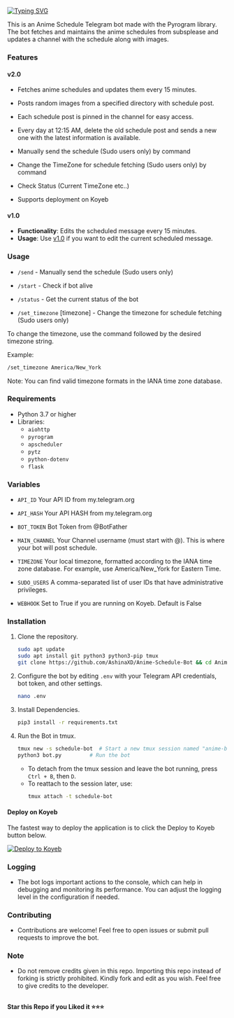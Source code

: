 [![Typing SVG](https://readme-typing-svg.herokuapp.com?font=Fira+Code&pause=1000&width=435&lines=Anime+Schedule+Bot)](https://git.io/typing-svg)

This is an Anime Schedule Telegram bot made with the Pyrogram library. The bot fetches and maintains the anime schedules from subsplease and updates a channel with the schedule along with images.

### Features
#### v2.0
- Fetches anime schedules and updates them every 15 minutes.
- Posts random images from a specified directory with schedule post.
- Each schedule post is pinned in the channel for easy access.
- Every day at 12:15 AM, delete the old schedule post and sends a new one with the latest information is available.


- Manually send the schedule (Sudo users only) by command
- Change the TimeZone for schedule fetching (Sudo users only)  by command
- Check Status (Current TimeZone etc..)
- Supports deployment on Koyeb


#### v1.0
- **Functionality**: Edits the scheduled message every 15 minutes.
- **Usage**: Use [v1.0](https://github.com/AshinaXD/Anime-Schedule-Bot/tree/v1.0) if you want to edit the current scheduled message.

### Usage

- `/send` - Manually send the schedule (Sudo users only)

- `/start` - Check if bot alive

- `/status` - Get the current status of the bot

- `/set_timezone` [timezone] - Change the timezone for schedule fetching (Sudo users only)

To change the timezone, use the command followed by the desired timezone string.

Example:
```bash
/set_timezone America/New_York
```
Note: You can find valid timezone formats in the IANA time zone database.

### Requirements

- Python 3.7 or higher
- Libraries:
  - `aiohttp`
  - `pyrogram`
  - `apscheduler`
  - `pytz`
  - `python-dotenv`
  - `flask`

### Variables

* `API_ID`
Your API ID from my.telegram.org

* `API_HASH`
Your API HASH from my.telegram.org

* `BOT_TOKEN`
Bot Token from @BotFather

* `MAIN_CHANNEL`
Your Channel username (must start with @). This is where your bot will post schedule.

* `TIMEZONE`
Your local timezone, formatted according to the IANA time zone database. For example, use America/New_York for Eastern Time.

* `SUDO_USERS`
A comma-separated list of user IDs that have administrative privileges.

* `WEBHOOK`
Set to True if you are running on Koyeb. Default is False


### Installation

1. Clone the repository.
   ```bash
   sudo apt update
   sudo apt install git python3 python3-pip tmux
   git clone https://github.com/AshinaXD/Anime-Schedule-Bot && cd Anime-Schedule-Bot
   ```

2. Configure the bot by editing `.env` with your Telegram API credentials, bot token, and other settings.
   ```bash
   nano .env
   ```

3. Install Dependencies.
   ```bash
   pip3 install -r requirements.txt
   ```

4. Run the Bot in tmux.
   ```bash
   tmux new -s schedule-bot  # Start a new tmux session named "anime-bot"
   python3 bot.py         # Run the bot
   ```
   - To detach from the tmux session and leave the bot running, press `Ctrl + B`, then `D`.
   - To reattach to the session later, use:
     ```bash
     tmux attach -t schedule-bot
     ```

#### Deploy on Koyeb
The fastest way to deploy the application is to click the Deploy to Koyeb button below.

[![Deploy to Koyeb](https://www.koyeb.com/static/images/deploy/button.svg)](https://app.koyeb.com/deploy?type=git&repository=github.com/AshinaXD/Anime-Schedule-Bot&env[API_ID]&env[API_HASH]&env[BOT_TOKEN]&env[WEBHOOK]=True&env[MAIN_CHANNEL]&env[TIMEZONE]&env[SUDO_USERS]&run_command=python3%20bot.py&branch=main&name=animeschedule)


### Logging

- The bot logs important actions to the console, which can help in debugging and monitoring its performance. You can adjust the logging level in the configuration if needed.

### Contributing

- Contributions are welcome! Feel free to open issues or submit pull requests to improve the bot.

### Note

- Do not remove credits given in this repo. Importing this repo instead of forking is strictly prohibited. Kindly fork and edit as you wish. Feel free to give credits to the developer.

##

   **Star this Repo if you Liked it ⭐⭐⭐**
